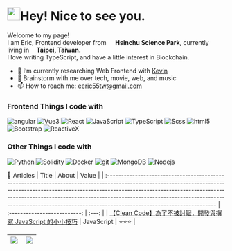 <h1><img src="https://emojis.slackmojis.com/emojis/images/1531849430/4246/blob-sunglasses.gif?1531849430" width="30"/>Hey! Nice to see you.</h1>
<p>Welcome to my page! <br/>I am Eric, Frontend developer from <img src="https://www.sipa.gov.tw/img/logo.jpg" width="13"/> <b>Hsinchu Science Park</b>, currently living in<img src="https://www.paralympic.org//sites/default/files/images/170209154509236_TPE_NPC_logo_2016_update_Emblem.jpg" width="13"/> <b>Taipei, Taiwan.</b><br/>I love writing TypeScript, and have a little interest in Blockchain.</p>

- 🔭 I’m currently researching Web Frontend with [Kevin](https://github.com/hongwei0417)
- 💬 Brainstorm with me over tech, movie, web, and music 
- 📫 How to reach me: eeric55tw@gmail.com

<h3>Frontend Things I code with</h3>
<p>
  <img alt="angular" src="https://img.shields.io/badge/-Angular-DD0031?style=flat-square&logo=angular&logoColor=white" />
  <img alt="Vue3" src="https://img.shields.io/badge/-Vue3-4fc08d?style=flat-square&logo=vuedotjs&logoColor=white" />
  <img alt="React" src="https://img.shields.io/badge/-React-45b8d8?style=flat-square&logo=react&logoColor=white" />
<!--   <img alt="NestJs" src="https://img.shields.io/badge/-NestJs-ea2845?style=flat-square&logo=nestjs&logoColor=white" /> -->
  <img alt="JavaScript" src="https://img.shields.io/badge/-JavaScript-D1B514?style=flat-square&logo=javascript&logoColor=white" />
  <img alt="TypeScript" src="https://img.shields.io/badge/-TypeScript-007ACC?style=flat-square&logo=typescript&logoColor=white" />
  <img alt="Scss" src="https://img.shields.io/badge/-Scss-CC6699?style=flat-square&logo=sass&logoColor=white" />
  <img alt="html5" src="https://img.shields.io/badge/-HTML5-E34F26?style=flat-square&logo=html5&logoColor=white" />
  <img alt="Bootstrap" src="https://img.shields.io/badge/-Bootstrap-8512F7?style=flat-square&logo=bootstrap&logoColor=white" />
  <img alt="ReactiveX" src="https://img.shields.io/badge/-RxJs-B7178C?style=flat-square&logo=reactivex&logoColor=white" />
</p>
<h3>Other Things I code with</h3>
<p>
  <img alt="Python" src="https://img.shields.io/badge/-Python-316895?style=flat-square&logo=python&logoColor=white" />
  <img alt="Solidity" src="https://img.shields.io/badge/-Solidity-2B2B2B?style=flat-square&logo=solidity&logoColor=white" />
  <img alt="Docker" src="https://img.shields.io/badge/-Docker-46a2f1?style=flat-square&logo=docker&logoColor=white" />
  <img alt="git" src="https://img.shields.io/badge/-Git-F05032?style=flat-square&logo=git&logoColor=white" />
  <img alt="MongoDB" src="https://img.shields.io/badge/-MongoDB-13aa52?style=flat-square&logo=mongodb&logoColor=white" />
  <img alt="Nodejs" src="https://img.shields.io/badge/-Nodejs-43853d?style=flat-square&logo=Node.js&logoColor=white" />
  <!--   &include_all_commits=true -->
  <!--  &count_private=true -->
</p>

📖 Articles
| Title                                                                                                                                                                                                                                                                                                                                                            |            About             | Value | 
| :--------------------------------------------------------------------------------------------------------------------------------------------------------------------------------------------------------------------------------------------------------------------------------------------------------------------------------------------------------------- | :--------------------------: | :---: | 
| <a href="https://medium.com/@eeric55tw/clean-code-%E8%87%AA%E8%BA%AB%E9%96%8B%E7%99%BC%E8%88%87%E6%92%B0%E5%AF%AB-javascript-%E7%9A%84%E5%B0%8F%E5%BF%83%E5%BE%97-490e2f636d80" target="_blank">【Clean Code】為了不被討厭，開發與撰寫 JavaScript 的小小技巧</a> | JavaScript | ⭐⭐⭐  |



| <img align="left" src="https://github-readme-stats.vercel.app/api?username=Mordern123&custom_title=Mordern123'%20GitHub%20Stats&count_private=true&theme=buefy&layout=compact&show_icons=true&hide_border=true&bg_color=192133&title_color=efb752&icon_color=efb752&text_color=70bed9"> | <img align="center" src="https://github-readme-stats.vercel.app/api/top-langs/?username=Mordern123&theme=buefy&layout=compact&show_icons=true&hide_border=true&bg_color=192133&title_color=efb752&icon_color=efb752&text_color=70bed9" />|
| ------------- | ------------- |
